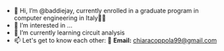 - 👋 Hi, I’m @baddiejay, currently enrolled in a graduate program in computer engineering in Italy🧑‍🎓
- 👀 I’m interested in ...
- 🌱 I’m currently learning circuit analysis 
- 📫 Let's get to know each other:
  🤝 **Email:** chiaracoppola99@gmail.com

<!---
baddiejay/baddiejay is a ✨ special ✨ repository because its `README.md` (this file) appears on your GitHub profile.
You can click the Preview link to take a look at your changes.
- 💞️ I’m looking to collaborate on ...
--->
